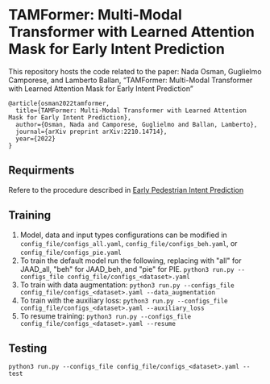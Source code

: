 # TAMFormer: Multi-Modal Transformer with Learned Attention Mask for Early Intent Prediction
This repository hosts the code related to the paper: Nada Osman, Guglielmo Camporese, and Lamberto Ballan, “TAMFormer: Multi-Modal Transformer with Learned Attention Mask for Early Intent Prediction”

```
@article{osman2022tamformer,
  title={TAMFormer: Multi-Modal Transformer with Learned Attention Mask for Early Intent Prediction},
  author={Osman, Nada and Camporese, Guglielmo and Ballan, Lamberto},
  journal={arXiv preprint arXiv:2210.14714},
  year={2022}
}
```

## Requirments
Refere to the procedure described in [Early Pedestrian Intent Prediction](https://github.com/NadaSOsman/EarlyPedestrianActionPrediction/)

## Training
1. Model, data and input types configurations can be modified in `config_file/configs_all.yaml`, `config_file/configs_beh.yaml`, or `config_file/configs_pie.yaml`
2. To train the default model run the following, replacing <dataset> with "all" for JAAD_all, "beh" for JAAD_beh, and "pie" for PIE.
  `python3 run.py --configs_file config_file/configs_<dataset>.yaml`
3. To train with data augmentation:
  `python3 run.py --configs_file config_file/configs_<dataset>.yaml --data_augmentation`
4. To train with the auxiliary loss:
  `python3 run.py --configs_file config_file/configs_<dataset>.yaml --auxiliary_loss`
5. To resume training:
  `python3 run.py --configs_file config_file/configs_<dataset>.yaml --resume`
  
## Testing
  `python3 run.py --configs_file config_file/configs_<dataset>.yaml --test`
